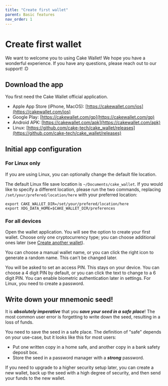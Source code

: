 ```yaml
---
title: "Create first wallet"
parent: Basic features
nav_order: 1
---
```


# Create first wallet

We want to welcome you to using Cake Wallet! We hope you have a wonderful experience. If you have any questions, please reach out to our support! :D

## Download the app

You first need the Cake Wallet official application.

* Apple App Store (iPhone, MacOS): [https://cakewallet.com/ios](https://cakewallet.com/ios)
* Google Play: [https://cakewallet.com/gp](https://cakewallet.com/gp)
* Android APK: [https://cakewallet.com/apk](https://cakewallet.com/apk)
* Linux: [https://github.com/cake-tech/cake_wallet/releases](https://github.com/cake-tech/cake_wallet/releases)

## Initial app configuration

### For Linux only

If you are using Linux, you can optionally change the default file location.

The default Linux file save location is `~/Documents/cake_wallet`. If you would like to specify a different location, please run the two commands, replacing `/set/your/prefered/location/here` with your preferred location:

```
export CAKE_WALLET_DIR=/set/your/prefered/location/here
export XDG_DATA_HOME=$CAKE_WALLET_DIR/preferences
```

### For all devices

Open the wallet application. You will see the option to create your first wallet. Choose only one cryptocurrency type; you can choose additional ones later (see [Create another wallet](/docs/basic-features/create-another-wallet)).

You can choose a manual wallet name, or you can click the right icon to generate a random name. This can't be changed later.

You will be asked to set an access PIN. This stays on your device. You can choose a 4 digit PIN by default, or you can click the text to change to a 6 digit PIN. You can enable biometric authentication later in settings. For Linux, you need to create a password.

## Write down your mnemonic seed!

It is ***absolutely imperative*** that you ***save your seed in a safe place***! The most common user error is forgetting to write down the seed, resulting in a loss of funds.

You need to save the seed in a safe place. The definition of "safe" depends on your use-case, but it looks like this for most users:

* Put one written copy in a home safe, and another copy in a bank safety deposit box.
* Store the seed in a password manager with a ***strong*** password.

If you need to upgrade to a higher security setup later, you can create a new wallet, back up the seed with a high degree of security, and then send your funds to the new wallet.
